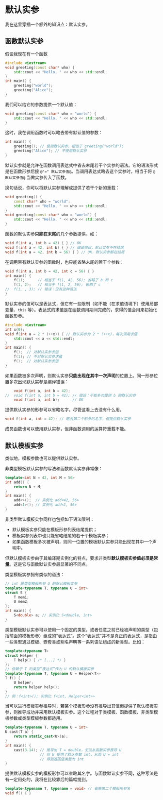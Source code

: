 # 默认实参

我在这里穿插一个额外的知识点：默认实参。

## 函数默认实参

假设我现在有一个函数
```cpp codemo(show)
#include <iostream>
void greeting(const char* who) {
    std::cout << "Hello, " << who << std::endl;
}
int main() {
    greeting("world");
    greeting("Alice");
}
```
我们可以给它的参数提供一个默认值：
```cpp
void greeting(const char* who = "world") {
    std::cout << "Hello, " << who << std::endl;
}
```
这时，我在调用函数时可以略去带有默认值的参数：
```cpp
int main() {
    greeting(); // 使用默认实参，相当于 greeting("world");
    greeting("Alice"); // 不使用默认实参
}
```

默认实参就是允许在函数调用表达式中省去末尾若干个实参的语法。它的语法形式是在函数形参后接 `@"=" 默认实参值@`。当调用表达式略去这个实参时，相当于将 `@默认实参值@` 当做实参传入了函数。

换句话说，你可以将默认实参理解成提供了若干个新的重载：
```cpp
void greeting() {
    const char* who = "world";
    std::cout << "Hello, " << who << std::endl;
}
void greeting(const char* who = "world") {
    std::cout << "Hello, " << who << std::endl;
}
```

函数的默认实参**只能在末尾**的几个参数提供。如：
```cpp
void f(int a, int b = 42) { } // OK
void f(int a = 42, int b) { } // 编译错误，默认实参不在结尾
void f(int a = 42, int b = 56) { } // OK，默认实参都在结尾
```

在调用带有默认实参的函数时，也只能省略末尾的若干个参数：
```cpp
void f(int a, int b = 42, int c = 56) { }
int main() {
    f(1);      // 相当于 f(1, 42, 56); 省略了 b 和 c
    f(1, 2);   // 相当于 f(1, 2, 56); 省略了 c
//  f(1, , 3); // 错误：没有这种语法
}
```

默认实参的值可以是表达式，但它有一些限制（如不能（在求值语境下）使用局部变量、`this` 等）。表达式的求值是在函数调用期间完成的，求得的值会用来初始化函数形参。
```cpp codemo(show)
#include <iostream>
int x{0};
void f(int a = 2 * (++x)) { // 默认实参为 2 * (++x)，每次调用求值
    std::cout << a << std::endl;
}
int main() {
    f();  // 对默认实参求值
    f(1); // 不对默认实参求值
    f();  // 对默认实参求值
}
```

如果函数被多次声明，则默认实参**只能出现在其中一次声明**的位置上。同一形参位置多次出现默认实参是编译错误：
```cpp
    void f(int a, int b = 42);
//  void f(int a, int b = 42); // 错误：不能多次提供 b 的默认实参
    void f(int a, int b);      // OK
```

提供默认实参的形参可以省略名字。尽管这看上去没有什么用。
```cpp
void f(int a, int = 42); // 略去第二个形参的名字，但提供默认实参
```

成员函数也可以使用默认实参，但非函数调用的运算符重载不能。

## 默认模板实参

类似地，模板参数也可以提供默认实参。

非类型模板默认实参的写法和函数默认实参非常像：
```cpp codemo(show)
template<int N = 42, int M = 56>
int add() {
    return N + M;
}
int main() {
    add<>();  // 实例化 add<42, 56>
    add<1>(); // 实例化 add<1, 56>
}
```

非类型默认模板实参同样也包括如下语法限制：
- 默认模板实参只能在模板形参列表结尾提供；
- 模板实参列表中也只能省略结尾的若干个模板实参；
- 如果函数模板多次被声明，则同一位置的模板默认实参只能出现在其中一个声明中。

但默认模板实参由于其编译期实例化的特点，要求非类型**默认模板实参值必须是常量**。这是它与函数默认实参最显著的不同点。

类型模板实参拥有类似的语法：
```cpp codemo(show)
// int 是类型模板形参 U 的默认模板实参
template<typename T, typename U = int>
struct S {
    T mem1;
    U mem2;
};
int main() {
    S<double> a; // 实例化 S<double, int>
}
```

类型模板默认实参可以使用一个固定的类型，或者任意之前已经被声明的类型（包括前面的模板形参）组成的“表达式”。这个“表达式”并不是真正的表达式，是指由一些类型通过模板、嵌套类或别名声明等一系列语法组成的新类型。比如：

```cpp
template<typename T>
struct Helper {
    T help() { /* [...] */ }
};
// 依赖于 T 的类型“表达式”作为 U 的默认模板实参
template<typename T, typename U = Helper<T>>
T f() {
    U helper;
    return helper.help();
}
// 例：f<int>(); 实例化 f<int, Helper<int>>
```

当可以进行模板实参推导时，若某个模板形参没有推导出其值但提供了默认模板实参，则推导成功并采用默认模板实参。这个过程对于类模板、函数模板、非类型模板参数或类型模板参数都适用。
```cpp codemo(show)
template<typename T, typename U = int>
U cast(T a) {
    return static_cast<U>(a);
}
int main() {
    cast(3.14); // 推导出 T = double，无法从函数实参推导 U
                // 但 U 提供了默认参数 int，从而 U = int
                // 得到返回值类型为 int
}
```

提供默认模板实参的模板形参可以省略其名字。与函数默认实参不同，这种写法是有一定用处的，我将在比较靠后的篇幅提到。
```cpp
template<typename T, typename = void> // 省略第二个模板形参名
void f() { }
```
